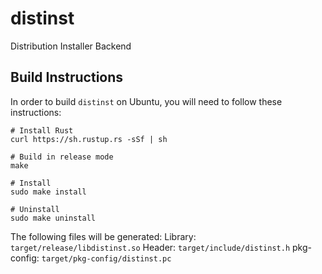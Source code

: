 # distinst

Distribution Installer Backend

## Build Instructions

In order to build `distinst` on Ubuntu, you will need to follow these instructions:

```
# Install Rust
curl https://sh.rustup.rs -sSf | sh

# Build in release mode
make

# Install
sudo make install

# Uninstall
sudo make uninstall
```

The following files will be generated:
Library: `target/release/libdistinst.so`
Header: `target/include/distinst.h`
pkg-config: `target/pkg-config/distinst.pc`
